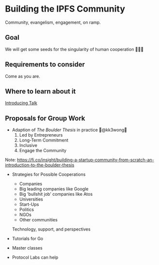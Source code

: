 # Building the IPFS Community

Community, evangelism, engagement, on ramp.

## Goal

We will get some seeds for the singularity of human cooperation 🌱🌱🌱

## Requirements to consider

Come as you are.

## Where to learn about it

[Introducing Talk](https://gitpitch.com/stefanhans/building-the-ipfs-community#/)

## Proposals for Group Work

- Adaption of _The Boulder Thesis_ in practice 🙏@kk3wong🙏
    1. Led by Entrepreneurs
    1. Long-Term Commitment
    1. Inclusive
    1. Engage the Community
    
Note: https://fi.co/insight/building-a-startup-community-from-scratch-an-introduction-to-the-boulder-thesis

- Strategies for Possible Cooperations
    - Companies
    - Big leading companies like Google
    - Big 'bullshit job' companies like Atos
    - Universities
    - Start-Ups
    - Politics
    - NGOs
    - Other communities
    
    Technology, support, and perspectives
- Tutorials for Go
- Master classes
- Protocol Labs can help
